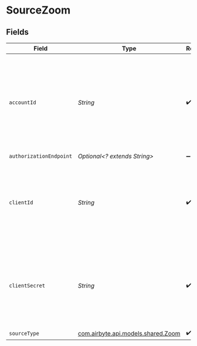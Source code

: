 # SourceZoom


## Fields

| Field                                                                                                                | Type                                                                                                                 | Required                                                                                                             | Description                                                                                                          |
| -------------------------------------------------------------------------------------------------------------------- | -------------------------------------------------------------------------------------------------------------------- | -------------------------------------------------------------------------------------------------------------------- | -------------------------------------------------------------------------------------------------------------------- |
| `accountId`                                                                                                          | *String*                                                                                                             | :heavy_check_mark:                                                                                                   | The account ID for your Zoom account. You can find this in the Zoom Marketplace under the "Manage" tab for your app. |
| `authorizationEndpoint`                                                                                              | *Optional<? extends String>*                                                                                         | :heavy_minus_sign:                                                                                                   | N/A                                                                                                                  |
| `clientId`                                                                                                           | *String*                                                                                                             | :heavy_check_mark:                                                                                                   | The client ID for your Zoom app. You can find this in the Zoom Marketplace under the "Manage" tab for your app.      |
| `clientSecret`                                                                                                       | *String*                                                                                                             | :heavy_check_mark:                                                                                                   | The client secret for your Zoom app. You can find this in the Zoom Marketplace under the "Manage" tab for your app.  |
| `sourceType`                                                                                                         | [com.airbyte.api.models.shared.Zoom](../../models/shared/Zoom.md)                                                    | :heavy_check_mark:                                                                                                   | N/A                                                                                                                  |